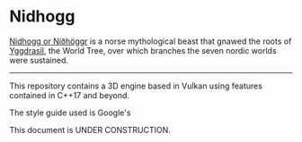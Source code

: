 # Nidhogg

[Nidhogg or Níðhöggr]( https://es.wikipedia.org/wiki/N%C3%AD%C3%B0h%C3%B6ggr) is a norse mythological beast that gnawed the roots of [Yggdrasil](https://es.wikipedia.org/wiki/Yggdrasil), the World Tree, over which branches the seven nordic worlds were sustained.

----
This repository contains a 3D engine based in Vulkan using features contained in C++17 and beyond.

The style guide used is Google's

This document is UNDER CONSTRUCTION.